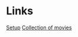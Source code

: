 # Links

[Setup](https://sundog-education.com/spark-python)
[Collection of movies](https://grouplens.org/)


